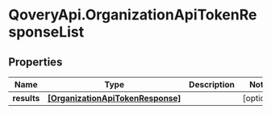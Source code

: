 # QoveryApi.OrganizationApiTokenResponseList

## Properties

Name | Type | Description | Notes
------------ | ------------- | ------------- | -------------
**results** | [**[OrganizationApiTokenResponse]**](OrganizationApiTokenResponse.md) |  | [optional] 


